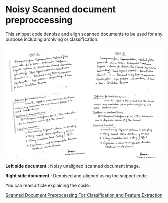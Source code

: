 


# Noisy Scanned document preproccessing
This snippet code denoise and align scanned documents to be used for any purpose including archiving or classification.

![ScannedDocumentPreprocessing](https://github.com/birddevelper/ScannedDocumentPreprocessing/raw/master/before_after.jpg)


**Left side document** : Noisy unaligned scanned document image.

**Right side document** : Denoised and aligned using the snippet code.


You can read article explaining the code :

[Scanned Document Preprocessing For Classification and Feature Extraction](https://m-shaeri.ir/blog/scanned-document-image-preprocessing-for-machine-learning-classification-feature-extraction/)